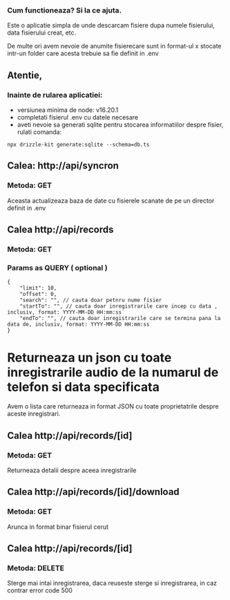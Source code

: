 ### Cum functioneaza? Si la ce ajuta.

Este o aplicatie simpla de unde descarcam fisiere dupa numele fisierului, data fisierului creat, etc.

De multe ori avem nevoie de anumite fisierecare sunt in format-ul x stocate intr-un folder care acesta trebuie sa fie
definit in .env

## Atentie,

### Inainte de rularea aplicatiei:

- versiunea minima de node: v16.20.1
- completati fisierul .env cu datele necesare
- aveti nevoie sa generati sqlite pentru stocarea informatiilor despre fisier, rulati comanda:

```
npx drizzle-kit generate:sqlite --schema=db.ts
```

## Calea: http://api/syncron

### Metoda: GET

Aceasta actualizeaza baza de date cu fisierele scanate de pe un director definit in .env

## Calea http://api/records

### Metoda: GET

### Params as QUERY ( optional )

```
{
    "limit": 10,
    "offset": 0,
    "search": "", // cauta doar petnru nume fisier
    "startTo": "", // cauta doar inregistrarile care incep cu data , inclusiv, format: YYYY-MM-DD HH:mm:ss
    "endTo": "", // cauta doar inregistrarile care se termina pana la data de, inclusiv, format: YYYY-MM-DD HH:mm:ss
}
```

# Returneaza un json cu toate inregistrarile audio de la numarul de telefon si data specificata

Avem o lista care returneaza in format JSON cu toate proprietatrile despre aceste inregistrari.

## Calea http://api/records/[id]

### Metoda: GET

Returneaza detalii despre aceea inregistrarile

## Calea http://api/records/[id]/download

### Metoda: GET

Arunca in format binar fisierul cerut

## Calea http://api/records/[id]

### Metoda: DELETE

Sterge mai intai inregistrarea, daca reuseste sterge si inregistrarea, in caz contrar error code 500
